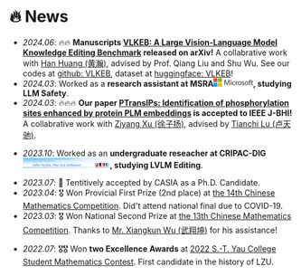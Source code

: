 # 🔥 News
- *2024.06*: 🔥🔥 **Manuscripts [VLKEB: A Large Vision-Language Model Knowledge Editing Benchmark](https://arxiv.org/abs/2403.07350) released on arXiv!** A collabrative work with [Han Huang (黄瀚)](https://hyman25.github.io/), advised by Prof. Qiang Liu and Shu Wu. See our codes at [github: VLKEB](https://github.com/VLKEB/VLKEB), dataset at [huggingface: VLKEB](https://huggingface.co/datasets/HymanH/VLKEB-data)! 
- *2024.03*: Worked as a **research assistant at MSRA[<img src='./images/msra.png' style="width: 5em;">](https://www.msra.cn/), studying LLM Safety**.
- *2024.03*: 🔥🔥🔥 **Our paper [PTransIPs: Identification of phosphorylation sites enhanced by protein PLM embeddings](https://ieeexplore.ieee.org/abstract/document/10472595/) is accepted to IEEE J-BHI!** A collabrative work with [Ziyang Xu (徐子扬)](https://statxzy7.github.io/), advised by [Tianchi Lu (卢天驰)](https://www.researchgate.net/profile/Tianchi-Lu-3).
<!-- - *2024.03*: 🔥🔥 **Manuscripts [ViKEB: A LVLM Knowledge Editing Benchmark](https://arxiv.org/abs/2403.07350) released on arXiv!** A collabrative work with [Han Huang(黄瀚)](https://www.linkedin.com/in/%E7%BF%B0-%E9%BB%84-4aa291208/?locale=en_US), advised by Prof. Qiang Liu and Shu Wu. -->
- *2023.10*: Worked as an **undergraduate reseacher at CRIPAC-DIG[<img src='./images/dig_logo.png' style="width: 11em;">](https://github.com/CRIPAC-DIG), studying LVLM Editing**.
<!-- - *2023.08*: 🔥🔥 **Manuscripts [PTransIPs: Identification of phosphorylation sites based on protein pretrained language model and Transformer](https://arxiv.org/abs/2308.05115) released on arXiv!** A collabrative work with [Ziyang Xu(徐子扬)](https://statxzy7.github.io/) and [Tianchi Lu(卢天驰)](https://www.researchgate.net/profile/Tianchi-Lu-3). -->
- *2023.07*: 🎉 Tentitively accepted by CASIA as a Ph.D. Candidate.
- *2023.04*: 🎖️ Won Provicial First Prize (2nd place) at [the 14th Chinese Mathematics Competition](https://mp.weixin.qq.com/s/b7nffSDuIZbPEBOb7eWCVA). Did't attend national final due to COVID-19.
- *2023.03*: 🎖️ Won National Second Prize at [the 13th Chinese Mathematics Competition](https://mp.weixin.qq.com/s/b7nffSDuIZbPEBOb7eWCVA). Thanks to [Mr. Xiangkun Wu (武翔坤)](https://openreview.net/profile?id=~Xiangkun_Wu1) for his assistance!
<!-- - *2023.02*: 🎉 Be nominated "Excellent Camper" at Winter Camp of Qiuzhen College[<img src='./images/qzc_logo.png' style="width: 6em;">](https://qzc.tsinghua.edu.cn/), Tsinghua University. -->
- *2022.07*: 🎖️🎖️ Won **two Excellence Awards** at [2022 S.-T. Yau College Student Mathematics Contest](http://www.yau-contest.com/show-86-52.html). First candidate in the history of LZU.